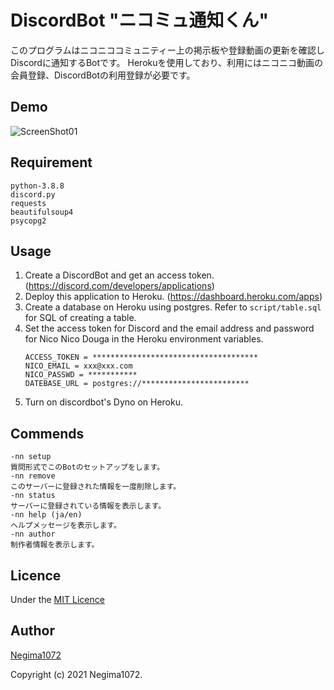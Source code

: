 DiscordBot "ニコミュ通知くん"
===
このプログラムはニコニココミュニティー上の掲示板や登録動画の更新を確認しDiscordに通知するBotです。
Herokuを使用しており、利用にはニコニコ動画の会員登録、DiscordBotの利用登録が必要です。

## Demo
![ScreenShot01](img/ss1.png)

## Requirement
```
python-3.8.8
discord.py
requests
beautifulsoup4
psycopg2
```

## Usage
1. Create a DiscordBot and get an access token. (https://discord.com/developers/applications)
2. Deploy this application to Heroku. (https://dashboard.heroku.com/apps)
3. Create a database on Heroku using postgres. Refer to `script/table.sql` for SQL of creating a table.
4. Set the access token for Discord and the email address and password for Nico Nico Douga in the Heroku environment variables.
   ```
   ACCESS_TOKEN = *************************************
   NICO_EMAIL = xxx@xxx.com
   NICO_PASSWD = ***********
   DATEBASE_URL = postgres://************************
   ```
5. Turn on discordbot's Dyno on Heroku.

## Commends
```
-nn setup
質問形式でこのBotのセットアップをします。
-nn remove
このサーバーに登録された情報を一度削除します。
-nn status
サーバーに登録されている情報を表示します。
-nn help (ja/en)
ヘルプメッセージを表示します。
-nn author
制作者情報を表示します。
```

## Licence
Under the [MIT Licence](LICENCE.md)

## Author
[Negima1072](https://twitter.com/Negima1072)

Copyright (c) 2021 Negima1072.